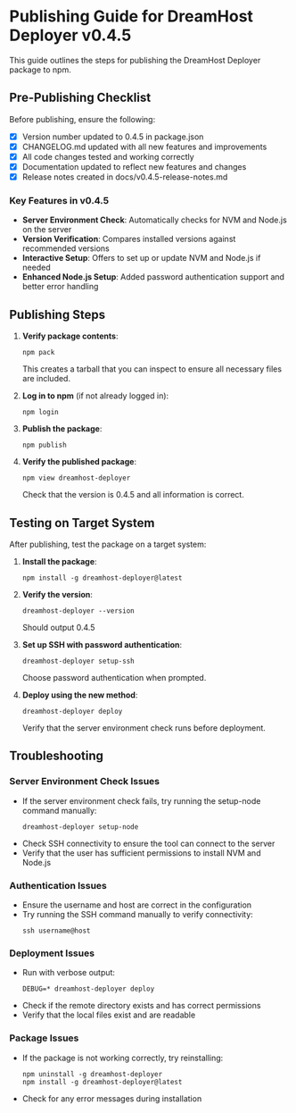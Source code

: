 # Publishing Guide for DreamHost Deployer v0.4.5

This guide outlines the steps for publishing the DreamHost Deployer package to npm.

## Pre-Publishing Checklist

Before publishing, ensure the following:

- [x] Version number updated to 0.4.5 in package.json
- [x] CHANGELOG.md updated with all new features and improvements
- [x] All code changes tested and working correctly
- [x] Documentation updated to reflect new features and changes
- [x] Release notes created in docs/v0.4.5-release-notes.md

### Key Features in v0.4.5

- **Server Environment Check**: Automatically checks for NVM and Node.js on the server
- **Version Verification**: Compares installed versions against recommended versions
- **Interactive Setup**: Offers to set up or update NVM and Node.js if needed
- **Enhanced Node.js Setup**: Added password authentication support and better error handling

## Publishing Steps

1. **Verify package contents**:
   ```
   npm pack
   ```
   This creates a tarball that you can inspect to ensure all necessary files are included.

2. **Log in to npm** (if not already logged in):
   ```
   npm login
   ```

3. **Publish the package**:
   ```
   npm publish
   ```

4. **Verify the published package**:
   ```
   npm view dreamhost-deployer
   ```
   Check that the version is 0.4.5 and all information is correct.

## Testing on Target System

After publishing, test the package on a target system:

1. **Install the package**:
   ```
   npm install -g dreamhost-deployer@latest
   ```

2. **Verify the version**:
   ```
   dreamhost-deployer --version
   ```
   Should output 0.4.5

3. **Set up SSH with password authentication**:
   ```
   dreamhost-deployer setup-ssh
   ```
   Choose password authentication when prompted.

4. **Deploy using the new method**:
   ```
   dreamhost-deployer deploy
   ```
   Verify that the server environment check runs before deployment.

## Troubleshooting

### Server Environment Check Issues
- If the server environment check fails, try running the setup-node command manually:
  ```
  dreamhost-deployer setup-node
  ```
- Check SSH connectivity to ensure the tool can connect to the server
- Verify that the user has sufficient permissions to install NVM and Node.js

### Authentication Issues
- Ensure the username and host are correct in the configuration
- Try running the SSH command manually to verify connectivity:
  ```
  ssh username@host
  ```

### Deployment Issues
- Run with verbose output:
  ```
  DEBUG=* dreamhost-deployer deploy
  ```
- Check if the remote directory exists and has correct permissions
- Verify that the local files exist and are readable

### Package Issues
- If the package is not working correctly, try reinstalling:
  ```
  npm uninstall -g dreamhost-deployer
  npm install -g dreamhost-deployer@latest
  ```
- Check for any error messages during installation 